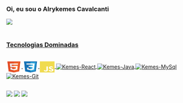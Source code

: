 ### Oi, eu sou o Alrykemes Cavalcanti

<div>
<a href="https://github.com/Alrykemes">
<img height="180em" src="https://github-readme-stats.vercel.app/api?username=alrykemes&count_private=true&show_icons=true&theme=dark">
</div>

<div style="display: inline_block"><br>
  
### Tecnologias Dominadas

  <br>
  <img align="center" alt="Kemes-HTML" height="30" width="40" src="https://raw.githubusercontent.com/devicons/devicon/master/icons/html5/html5-original.svg">
   <img align="center" alt="Kemes-CSS" height="30" width="40" src="https://raw.githubusercontent.com/devicons/devicon/master/icons/css3/css3-original.svg">
  <img align="center" alt="Kemes-Js" height="30" width="40" src="https://raw.githubusercontent.com/devicons/devicon/master/icons/javascript/javascript-plain.svg">
  <img align="center" alt="Kemes-React" height="30" width="40" src="https://raw.githubusercontent.com/file-icons/DevOpicons/master/svg/react.svg">
  <img align="center" alt="Kemes-Java" height="30" width="40" src="https://raw.githubusercontent.com/file-icons/DevOpicons/master/svg/java.svg">
  <img align="center" alt="Kemes-MySql" height="30" width="40" src="https://raw.githubusercontent.com/file-icons/DevOpicons/master/svg/mysql.svg">
  <img align="center" alt="Kemes-Git" height="30" width="40" src="https://raw.githubusercontent.com/file-icons/DevOpicons/master/svg/git.svg">
  
</div>

##

<div> 
  <a href="https://www.instagram.com/alrykemes/" target="_blank"><img src="https://img.shields.io/badge/-Instagram-%23E4405F?style=for-the-badge&logo=instagram&logoColor=white" target="_blank"></a>
  <a href = "mailto:alrykemesgc@gmail.com"><img src="https://img.shields.io/badge/-Gmail-%23333?style=for-the-badge&logo=gmail&logoColor=white" target="_blank"></a>
  <a href="https://www.linkedin.com/in/alrykemes-cavalcanti-ab937a267" target="_blank"><img src="https://img.shields.io/badge/-LinkedIn-%230077B5?style=for-the-badge&logo=linkedin&logoColor=white" target="_blank"></a> 
</div>